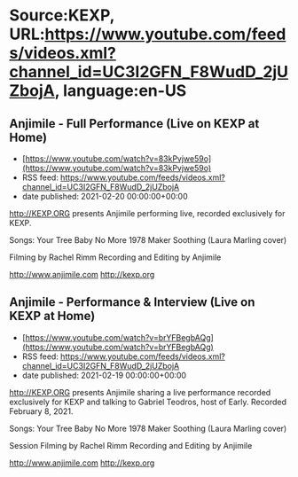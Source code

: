 # Source:KEXP, URL:https://www.youtube.com/feeds/videos.xml?channel_id=UC3I2GFN_F8WudD_2jUZbojA, language:en-US

## Anjimile - Full Performance (Live on KEXP at Home)
 - [https://www.youtube.com/watch?v=83kPvjwe59o](https://www.youtube.com/watch?v=83kPvjwe59o)
 - RSS feed: https://www.youtube.com/feeds/videos.xml?channel_id=UC3I2GFN_F8WudD_2jUZbojA
 - date published: 2021-02-20 00:00:00+00:00

http://KEXP.ORG presents Anjimile performing live, recorded exclusively for KEXP.

Songs:
Your Tree
Baby No More 
1978
Maker
Soothing (Laura Marling cover)

Filming by Rachel Rimm
Recording and Editing by Anjimile

http://www.anjimile.com
http://kexp.org

## Anjimile - Performance & Interview (Live on KEXP at Home)
 - [https://www.youtube.com/watch?v=brYFBegbAQg](https://www.youtube.com/watch?v=brYFBegbAQg)
 - RSS feed: https://www.youtube.com/feeds/videos.xml?channel_id=UC3I2GFN_F8WudD_2jUZbojA
 - date published: 2021-02-19 00:00:00+00:00

http://KEXP.ORG presents Anjimile sharing a live performance recorded exclusively for KEXP and talking to Gabriel Teodros, host of Early. Recorded February 8, 2021.

Songs:
Your Tree
Baby No More 
1978
Maker
Soothing (Laura Marling cover)

Session Filming by Rachel Rimm
Recording and Editing by Anjimile

http://www.anjimile.com
http://kexp.org

